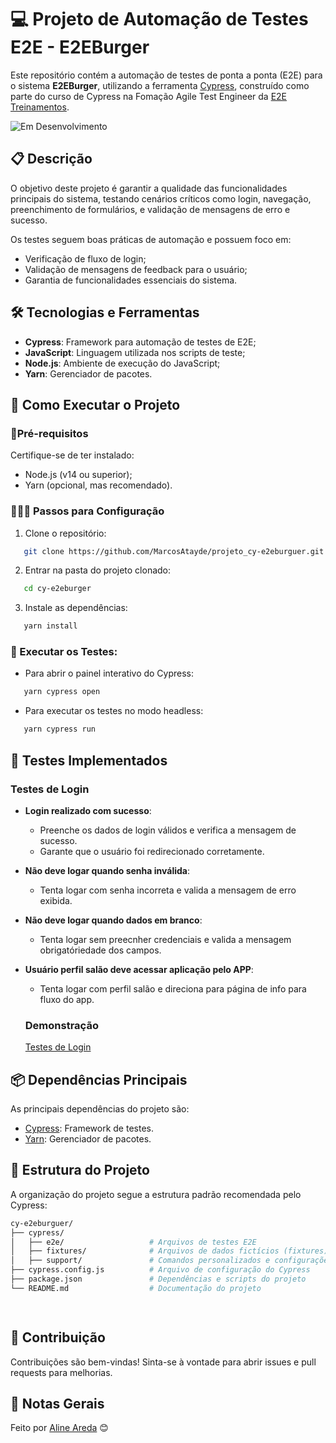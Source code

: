 # 💻 Projeto de Automação de Testes E2E - E2EBurger

Este repositório contém a automação de testes de ponta a ponta (E2E) para o sistema **E2EBurger**, utilizando a ferramenta [Cypress](https://www.cypress.io/), construído como parte do curso de Cypress na Fomação Agile Test Engineer da [E2E Treinamentos](https://e2etreinamentos.com.br/formacao-agile-test-engineer/).

![Em Desenvolvimento](https://img.shields.io/badge/Status-Em_Desenvolvimento-yellow)

## 📋 Descrição

O objetivo deste projeto é garantir a qualidade das funcionalidades principais do sistema, testando cenários críticos como login, navegação, preenchimento de formulários, e validação de mensagens de erro e sucesso.

Os testes seguem boas práticas de automação e possuem foco em:

- Verificação de fluxo de login;
- Validação de mensagens de feedback para o usuário;
- Garantia de funcionalidades essenciais do sistema.

## 🛠️ Tecnologias e Ferramentas

- **Cypress**: Framework para automação de testes de E2E;
- **JavaScript**: Linguagem utilizada nos scripts de teste;
- **Node.js**: Ambiente de execução do JavaScript;
- **Yarn**: Gerenciador de pacotes.


## 🚀 Como Executar o Projeto

###  📌Pré-requisitos

Certifique-se de ter instalado:

- Node.js (v14 ou superior);
- Yarn (opcional, mas recomendado).

### 👨🏻‍💻 Passos para Configuração

 1. Clone o repositório:
 ```bash
	git clone https://github.com/MarcosAtayde/projeto_cy-e2eburguer.git
```
 2. Entrar na pasta do projeto clonado:
 ```bash
	cd cy-e2eburger
```
3. Instale as dependências:
 ```bash
	yarn install
```

### 🤖 Executar os Testes:

-  Para abrir o painel interativo do Cypress:
 ```bash
	yarn cypress open
```

-  Para executar os testes no modo headless:
 ```bash
	yarn cypress run
```


## 🧪 Testes Implementados

### Testes de Login

-   **Login realizado com sucesso**:
	-  Preenche os dados de login válidos e verifica a mensagem de sucesso.
	-  Garante que o usuário foi redirecionado corretamente.
        
-   **Não deve logar quando senha inválida**:    
	-  Tenta logar com senha incorreta e valida a mensagem de erro exibida.
      
-   **Não deve logar quando dados em branco**:
	 - Tenta logar sem preecnher credenciais e valida a mensagem obrigatóriedade dos campos.

-   **Usuário perfil salão deve acessar aplicação pelo APP**:
	 -  Tenta logar com perfil salão e direciona para página de info para fluxo do app.    
			  
    
      ### Demonstração 
    [Testes de Login](https://github.com/MarcosAtayde/projeto_cy-e2eburguer/issues/1)
    
    

## 📦 Dependências Principais

As principais dependências do projeto são:

-   [Cypress](https://www.cypress.io/): Framework de testes.
-   [Yarn](https://yarnpkg.com/): Gerenciador de pacotes.



##  📂 Estrutura do Projeto

A organização do projeto segue a estrutura padrão recomendada pelo Cypress:

 ```bash
cy-e2eburguer/
├── cypress/
│   ├── e2e/                   # Arquivos de testes E2E
│   ├── fixtures/              # Arquivos de dados fictícios (fixtures)
│   ├── support/               # Comandos personalizados e configurações adicionais
├── cypress.config.js          # Arquivo de configuração do Cypress
├── package.json               # Dependências e scripts do projeto
└── README.md                  # Documentação do projeto

	
```



##  🚀 Contribuição

Contribuições são bem-vindas! Sinta-se à vontade para abrir issues e pull requests para melhorias.

## 📌 Notas Gerais
Feito por [Aline Areda](https://github.com/MarcosAtayde) 😊





